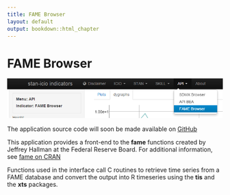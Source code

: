```yaml
---
title: FAME Browser
layout: default
output: bookdown::html_chapter
---
```


# FAME Browser

<img src="diagrams/fameBrowser_menu.png" alt="FAME Browser Menu"/>

The application source code will soon be made available on
[GitHub](https://github.com/bowerth/desk/blob/master/inst/industry/tools/indic/fameBrowser.R)

This application provides a front-end to the __fame__ functions created by Jeffrey Hallman at the Federal Reserve Board. For additional information, see [fame on CRAN](http://cran.r-project.org/web/packages/fame/)

Functions used in the interface call C routines to retrieve time series from a FAME database and convert the output into R timeseries using the __tis__ and the __xts__ packages.
